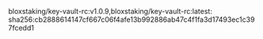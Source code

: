 bloxstaking/key-vault-rc:v1.0.9,bloxstaking/key-vault-rc:latest: sha256:cb2888614147cf667c06f4afe13b992886ab47c4f1fa3d17493ec1c397fcedd1
